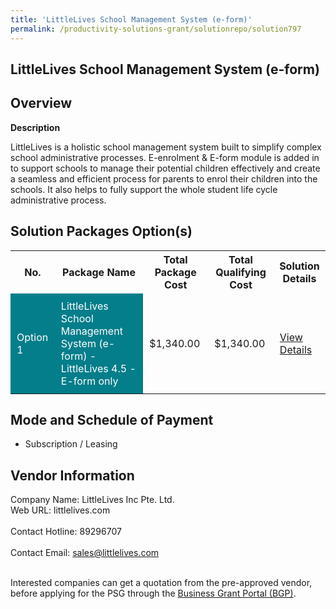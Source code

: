 ```yaml
---
title: 'LittleLives School Management System (e-form)'
permalink: /productivity-solutions-grant/solutionrepo/solution797
---
```


## LittleLives School Management System (e-form)

## Overview

**Description**

LittleLives is a holistic school management system built to simplify complex school administrative processes. E-enrolment & E-form module is added in to support schools to manage their potential children effectively and create a seamless and efficient process for parents to enrol their children into the schools. It also helps to fully support the whole student life cycle administrative process.

## Solution Packages Option(s)

<table>
<tr>
<th><b>No.</b></th>
<th><b>Package Name</b></th>
<th><b>Total Package Cost</b></th>
<th><b>Total Qualifying Cost</b></th>
<th><b>Solution Details</b></th>
</tr>
<tr>
<td style='padding: 10px; background-color: #037E8A; color: #FFFFFF;'>Option 1</td>
<td style='padding: 10px; background-color: #037E8A; color: #FFFFFF;'>LittleLives School Management System (e-form) - LittleLives 4.5 - E-form only </td>
<td style='padding: 10px;'>$1,340.00</td>
<td style='padding: 10px;'>$1,340.00</td>
<td style='padding: 10px;'><a href='/images/psg/LittleLives_(e-form)_20210381_Desensitised_Annex_3.pdf' target='_blank'>View Details</a></td>
</tr>
</table>

## Mode and Schedule of Payment

 - Subscription / Leasing

## Vendor Information

 Company Name: LittleLives Inc Pte. Ltd.<br>Web URL: littlelives.com <br><br>Contact Hotline: 89296707 <br><br>Contact Email: sales@littlelives.com <br><br>

Interested companies can get a quotation from the pre-approved vendor, before applying for the PSG through the <a href='https://www.businessgrants.gov.sg/' target='_blank' rel='noopener'>Business Grant Portal (BGP)</a>.

<script src="/jquery/resize-tables.js"></script>
